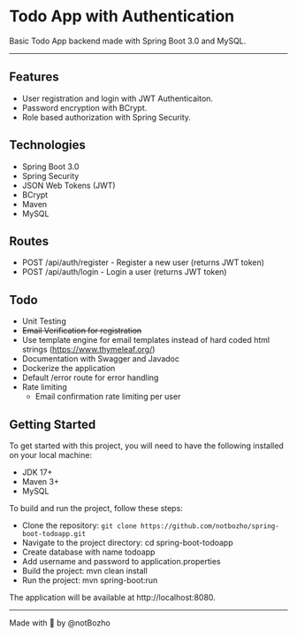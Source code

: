 # Todo App with Authentication
Basic Todo App backend made with Spring Boot 3.0 and MySQL.

---

## Features
 * User registration and login with JWT Authenticaiton.
 * Password encryption with BCrypt.
 * Role based authorization with Spring Security.

## Technologies
* Spring Boot 3.0
* Spring Security
* JSON Web Tokens (JWT)
* BCrypt
* Maven
* MySQL

## Routes
* POST /api/auth/register - Register a new user (returns JWT token)
* POST /api/auth/login - Login a user (returns JWT token)

## Todo
 * Unit Testing
 * ~~Email Verification for registration~~
 * Use template engine for email templates instead of hard coded html strings (https://www.thymeleaf.org/)
 * Documentation with Swagger and Javadoc
 * Dockerize the application
 * Default /error route for error handling
 * Rate limiting
    * Email confirmation rate limiting per user

## Getting Started
To get started with this project, you will need to have the following installed on your local machine:

* JDK 17+
* Maven 3+
* MySQL

To build and run the project, follow these steps:

* Clone the repository: `git clone https://github.com/notbozho/spring-boot-todoapp.git`
* Navigate to the project directory: cd spring-boot-todoapp
* Create database with name todoapp
* Add username and password to application.properties
* Build the project: mvn clean install
* Run the project: mvn spring-boot:run

The application will be available at http://localhost:8080.

---
Made with 💖 by @notBozho